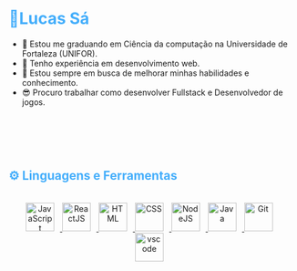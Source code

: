 <h1 style="color: #44AEFB;"> 🦆Lucas Sá </h1>

-   🏫 Estou me graduando em Ciência da computação na Universidade de Fortaleza (UNIFOR).
-   🧠 Tenho experiência em desenvolvimento web.
-   🌱 Estou sempre em busca de melhorar minhas habilidades e conhecimento.
-   😎 Procuro trabalhar como desenvolver Fullstack e Desenvolvedor de jogos.
<br>
<br>
<div align="center">

</div>
</p>    
<br>
<!-- Languages and Tools -->

<h2 style="color: #44AEFB">⚙️ Linguagens e Ferramentas</h2>
<div align="center" style="display:block;">
     
</div>
<br>   
<!-- Icons Resources -->
<div align="center">
  <a href="https://developer.mozilla.org/en-US/docs/Web/JavaScript" target="_blank" rel="noreferrer">
      <img  alt="JavaScript" height="50px" style="padding-right:10px;" src="https://cdn.jsdelivr.net/gh/devicons/devicon/icons/javascript/javascript-plain.svg"/>
  </a>
  </a>
  <a href="https://reactjs.org/" target="_blank" rel="noreferrer">
      <img  alt="ReactJS" height="50px" style="padding-right:10px;" src="https://cdn.jsdelivr.net/gh/devicons/devicon/icons/react/react-original.svg" />
  </a>
  </a>
  <a href="https://developer.mozilla.org/en-US/docs/Web/HTML" target="_blank" rel="noreferrer">
      <img  alt="HTML" height="50px" style="padding-right:10px;" src="https://cdn.jsdelivr.net/gh/devicons/devicon/icons/html5/html5-original.svg"/>
  </a>
  <a href="https://developer.mozilla.org/en-US/docs/Web/CSS" target="_blank" rel="noreferrer">
      <img  alt="CSS" height="50px" style="padding-right:10px;" src="https://cdn.jsdelivr.net/gh/devicons/devicon/icons/css3/css3-original.svg"/>
  </a>
  <a href="https://nodejs.org/en/" target="_blank" rel="noreferrer">
      <img  alt="NodeJS" height="50px" style="padding-right:10px;" src="https://cdn.jsdelivr.net/gh/devicons/devicon/icons/nodejs/nodejs-original.svg"/>
  <a href="https://www.java.com/en/" target="_blank" rel="noreferrer">
      <img  alt="Java" height="50px" style="padding-right:10px;" src="https://cdn.jsdelivr.net/gh/devicons/devicon/icons/java/java-original.svg"/>
  </a>
  <a href="https://git-scm.com/" target="_blank" rel="noreferrer">
      <img  alt="Git" height="50px" style="padding-right:10px;" src="https://cdn.jsdelivr.net/gh/devicons/devicon/icons/git/git-original.svg"/>
  </a>
  <a href="https://code.visualstudio.com/" target="_blank" rel="noreferrer">
      <img  alt="vscode" height="50px" style="padding-right:10px;"src="https://cdn.jsdelivr.net/gh/devicons/devicon/icons/vscode/vscode-original.svg"/>
  </a>
  
</div>
<br>
<br>

<!-- Statistics <h2 style="color: #44AEFB">📊 Estatísticas</h2>
-->


<!-- Begin Stats Cards -->
<!-- Resources:  -->

<div class="stats" align="center">

<!--![Khaled Badran's GitHub Stats](https://github-readme-stats.vercel.app/api?username=saLucasRd&count_private=true&show_icons=true&theme=highcontrast&border_radius=20)

#![GitHub Streak](https://streak-stats.demolab.com?user=saLucasRd&count_private=true&theme=highcontrast&border_radius=20)

#![Most Used Languages](https://github-readme-stats.vercel.app/api/top-langs/?username=saLucasRd&layout=compact&show_icons=true&theme=highcontrast&border_radius=20)


End Stats Cards -->
</div>

